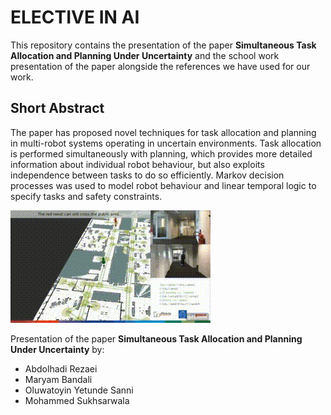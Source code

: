 # ELECTIVE IN AI <Reasoning Agent>

This repository contains the presentation of the paper **Simultaneous Task Allocation and Planning Under Uncertainty** and the school work presentation of the paper alongside the references we have used for our work.

## Short Abstract
The paper has proposed novel techniques for task allocation and planning in multi-robot systems operating in uncertain environments. Task allocation is performed simultaneously with planning, which provides more detailed information about individual robot behaviour, but also exploits independence between tasks to do so efficiently. Markov decision processes was used to model robot behaviour and linear temporal logic to specify tasks and safety constraints.

![Alt Text](https://github.com/oluwayetty/Reasoning-project/blob/master/stapu.gif)


Presentation of the paper **Simultaneous Task Allocation and Planning Under Uncertainty** by:
* Abdolhadi Rezaei
* Maryam Bandali
* Oluwatoyin Yetunde Sanni
* Mohammed Sukhsarwala
